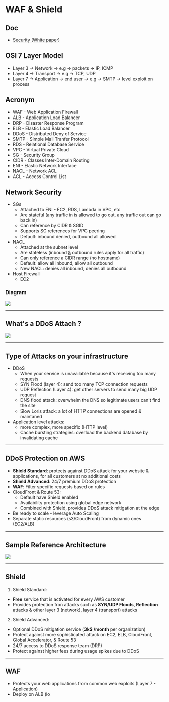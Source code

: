# WAF & Shield

## Doc
* [Security (White paper)](https://d1.awsstatic.com/whitepapers/Security/DDoS_White_Paper.pdf)

## OSI 7 Layer Model
* Layer 3 -> Network -> e.g -> packets -> IP, ICMP
* Layer 4 -> Transport -> e.g -> TCP, UDP
* Layer 7 -> Application -> end user -> e.g -> SMTP -> level exploit on process

[<imgs src="https://i.imgur.com/keR5lyG.png">](https://i.imgur.com/keR5lyG.png)

## Acronym
* WAF - Web Application Firewall
* ALB - Application Load Balancer
* DRP - Disaster Response Program
* ELB - Elastic Load Balancer
* DDoS - Distributed Deny of Service
* SMTP - Simple Mail Tranfer Protocol
* RDS - Relational Database Service
* VPC - Virtual Private Cloud
* SG - Security Group
* CIDR - Classes Inter-Domain Routing
* ENI - Elastic Network Interface
* NACL - Network ACL
* ACL - Access Control List

## Network Security
* SGs
  * Attached to ENI - EC2, RDS, Lambda in VPC, etc
  * Are stateful (any traffic in is allowed to go out, any traffic out can go back in)
  * Can reference by CIDR & SGID
  * Supports SG references for VPC peering
  * Default: inbound denied, outbound all allowed
* NACL
  * Attached at the subnet level
  * Are stateless (inbound <ins>&</ins> outbound rules apply for all traffic)
  * Can only  reference a CIDR range (no hostname)
  * Default: allow all inbound, allow all outbound
  * New NACL: denies all inbound, denies all outbound
* Host Firewall
  * EC2

  
### Diagram
[<img src="https://i.imgur.com/VZg0xk8.png">](https://i.imgur.com/VZg0xk8.png)

---

## What's a DDoS Attach ?
[<img src="https://i.imgur.com/KZzwaDh.png">](https://i.imgur.com/KZzwaDh.png)

---

## Type of Attacks on your infrastructure
* DDoS
  * When your service is unavailable because it's receiving too many requests
  * SYN Flood (layer 4): send too many TCP connection requests
  * UDP Reflection (Layer 4): get other servers to send many big UDP request
  * DNS flood attack: overwhelm the DNS so legitimate users can't find the site
  * Slow Loris attack: a lot of HTTP connections are opened & maintaned
* Application level attacks:
  * more complex, more specific (HTTP level)
  * Cache bursting strategies: overload the backend database by invalidating cache
  
---

## DDoS Protection on AWS
* **Shield Standard**: protects against DDoS attack for your website & applications, for all customers at no additional costs
* **Shield Advanced**: 24/7 premium DDoS protection
* **WAF**: Filter specific requests based on rules
* CloudFront & Route 53:
  * Default have Shield enabled
  * Availability protection using global edge network
  * Combined with Shield, provides DDoS attack mitigation at the edge
* Be ready to scale - leverage Auto Scaling
* Separate static resources (s3/CloudFront) from dynamic ones (EC2/ALB)

---

## Sample Reference Architecture
[<img src="https://i.imgur.com/rjJKf6c.png">](https://i.imgur.com/rjJKf6c.png)

---

## Shield
1) Shield Standard:
  * **Free** service that is activated for every AWS customer
  * Provides protection fron attacks such as **SYN/UDP Floods**, **Reflection** attacks & other layer 3 (network), layer 4 (transport) attacks
2) Shield Advanced:
  * Optional DDoS mitigation service (**3k$ /month** per organization)
  * Protect against more sophisticated attack on EC2, ELB, CloudFront, Global Accelerator, & Route 53
  * 24/7 access to DDoS response team (DRP)
  * Protect against higher fees during usage spikes due to DDoS
  
---

## WAF
* Protects your web applications from common web exploits (Layer 7 - Application)
* Deploy on ALB (lo
